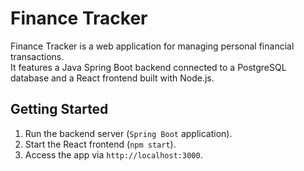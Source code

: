# Finance Tracker

Finance Tracker is a web application for managing personal financial transactions.  
It features a Java Spring Boot backend connected to a PostgreSQL database and a React frontend built with Node.js.

## Getting Started
1. Run the backend server (`Spring Boot` application).
2. Start the React frontend (`npm start`).
3. Access the app via `http://localhost:3000`.
